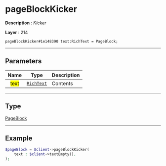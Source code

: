 # pageBlockKicker

**Description** : *Kicker*

**Layer** : 214

```tl
pageBlockKicker#1e148390 text:RichText = PageBlock;
```

---

## Parameters

| Name | Type | Description |
| :---: | :---: | :--- |
| <mark>text</mark> | [`RichText`](type/RichText) | Contents |

---

## Type

[PageBlock](type/PageBlock)

---

## Example

```php
$pageBlock = $client->pageBlockKicker(
	text : $client->textEmpty(),
);
```